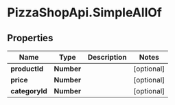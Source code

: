 # PizzaShopApi.SimpleAllOf

## Properties

Name | Type | Description | Notes
------------ | ------------- | ------------- | -------------
**productId** | **Number** |  | [optional] 
**price** | **Number** |  | [optional] 
**categoryId** | **Number** |  | [optional] 


